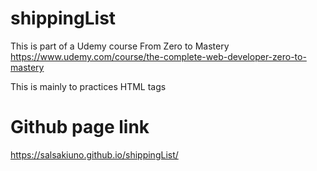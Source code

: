 # shippingList

This is part of a Udemy course From Zero to Mastery https://www.udemy.com/course/the-complete-web-developer-zero-to-mastery

This is mainly to practices HTML tags

# Github page link 

 https://salsakiuno.github.io/shippingList/
